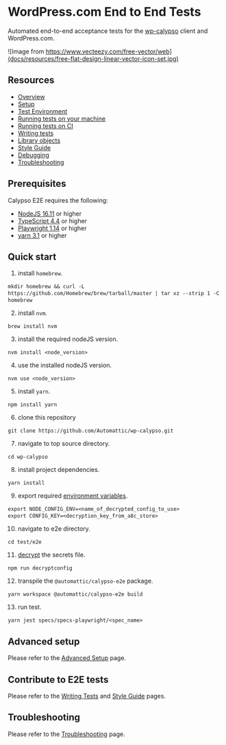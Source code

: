 # WordPress.com End to End Tests

Automated end-to-end acceptance tests for the [wp-calypso](https://github.com/Automattic/wp-calypso) client and WordPress.com.

![Image from https://www.vecteezy.com/free-vector/web](docs/resources/free-flat-design-linear-vector-icon-set.jpg)

## Resources

- [Overview](docs/overview.md)
- [Setup](docs/setup.md)
- [Test Environment](docs/test_environment.md)
- [Running tests on your machine](docs/tests_local.md)
- [Running tests on CI](docs/tests_ci.md)
- [Writing tests](docs/writing_tests.md)
- [Library objects](docs/library_objects.md)
- [Style Guide](docs/style_guide.md)
- [Debugging](docs/debugging.md)
- [Troubleshooting](docs/troubleshooting.md)

## Prerequisites

Calypso E2E requires the following:

- [NodeJS 16.11](https://nodejs.org/en/blog/release/v16.11.0/) or higher
- [TypeScript 4.4](https://www.staging-typescript.org/docs/handbook/release-notes/typescript-4-4.html) or higher
- [Playwright 1.14](https://playwright.dev/docs/release-notes#version-114) or higher
- [yarn 3.1](https://github.com/yarnpkg/berry) or higher

## Quick start

1. install `homebrew`.

```
mkdir homebrew && curl -L https://github.com/Homebrew/brew/tarball/master | tar xz --strip 1 -C homebrew
```

2. install `nvm`.

```
brew install nvm
```

3. install the required nodeJS version.

```
nvm install <node_version>
```

4. use the installed nodeJS version.

```
nvm use <node_version>
```

5. install `yarn`.

```
npm install yarn
```

6. clone this repository

```
git clone https://github.com/Automattic/wp-calypso.git
```

7. navigate to top source directory.

```
cd wp-calypso
```

8. install project dependencies.

```
yarn install
```

9. export required [environment variables](docs/test_environment.md).

```
export NODE_CONFIG_ENV=<name_of_decrypted_config_to_use>
export CONFIG_KEY=<decryption_key_from_a8c_store>
```

10. navigate to e2e directory.

```
cd test/e2e
```

11. [decrypt](docs/test_environment.md) the secrets file.

```
npm run decryptconfig
```

12. transpile the `@automattic/calypso-e2e` package.

```
yarn workspace @automattic/calypso-e2e build
```

13. run test.

```
yarn jest specs/specs-playwright/<spec_name>
```

## Advanced setup

Please refer to the [Advanced Setup](docs/setup.md) page.

## Contribute to E2E tests

Please refer to the [Writing Tests](docs/writing_tests.md) and [Style Guide](docs/style_guide.md) pages.

## Troubleshooting

Please refer to the [Troubleshooting](docs/troubleshooting.md) page.
